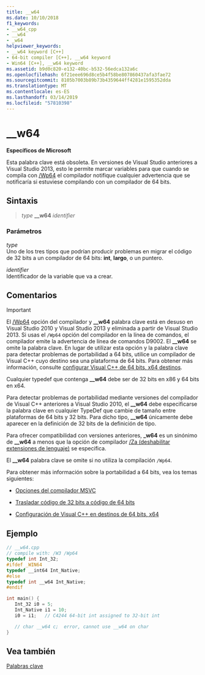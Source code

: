 ```yaml
---
title: __w64
ms.date: 10/10/2018
f1_keywords:
- __w64_cpp
- __w64
- _w64
helpviewer_keywords:
- __w64 keyword [C++]
- 64-bit compiler [C++], __w64 keyword
- Win64 [C++], __w64 keyword
ms.assetid: b9d0c820-e132-40bc-b532-56edca132a6c
ms.openlocfilehash: 6f21eee696d8ce5b4f58be807860437afa3fae72
ms.sourcegitcommit: 8105b7003b89b73b4359644ff4281e1595352dda
ms.translationtype: MT
ms.contentlocale: es-ES
ms.lasthandoff: 03/14/2019
ms.locfileid: "57810398"
---
```

# <a name="w64"></a>__w64

**Específicos de Microsoft**

Esta palabra clave está obsoleta. En versiones de Visual Studio anteriores a Visual Studio 2013, esto le permite marcar variables para que cuando se compila con [/Wp64](../build/reference/wp64-detect-64-bit-portability-issues.md) el compilador notifique cualquier advertencia que se notificaría si estuviese compilando con un compilador de 64 bits.

## <a name="syntax"></a>Sintaxis

> *type* **__w64** *identifier*

### <a name="parameters"></a>Parámetros

*type*<br/>
Uno de los tres tipos que podrían producir problemas en migrar el código de 32 bits a un compilador de 64 bits: **int**, **largo**, o un puntero.

*identifier*<br/>
Identificador de la variable que va a crear.

## <a name="remarks"></a>Comentarios

> [!IMPORTANT]
>  El [/Wp64](../build/reference/wp64-detect-64-bit-portability-issues.md) opción del compilador y **__w64** palabra clave está en desuso en Visual Studio 2010 y Visual Studio 2013 y eliminada a partir de Visual Studio 2013. Si usas el `/Wp64` opción del compilador en la línea de comandos, el compilador emite la advertencia de línea de comandos D9002. El **__w64** se omite la palabra clave. En lugar de utilizar esta opción y la palabra clave para detectar problemas de portabilidad a 64 bits, utilice un compilador de Visual C++ cuyo destino sea una plataforma de 64 bits. Para obtener más información, consulte [configurar Visual C++ de 64 bits, x64 destinos](../build/configuring-programs-for-64-bit-visual-cpp.md).

Cualquier typedef que contenga **__w64** debe ser de 32 bits en x86 y 64 bits en x64.

Para detectar problemas de portabilidad mediante versiones del compilador de Visual C++ anteriores a Visual Studio 2010, el **__w64** debe especificarse la palabra clave en cualquier TypeDef que cambie de tamaño entre plataformas de 64 bits y 32 bits. Para dicho tipo, **__w64** únicamente debe aparecer en la definición de 32 bits de la definición de tipo.

Para ofrecer compatibilidad con versiones anteriores, **_w64** es un sinónimo de **__w64** a menos que la opción de compilador [/Za \(deshabilitar extensiones de lenguaje)](../build/reference/za-ze-disable-language-extensions.md) se especifica.

El **__w64** palabra clave se omite si no utiliza la compilación `/Wp64`.

Para obtener más información sobre la portabilidad a 64 bits, vea los temas siguientes:

- [Opciones del compilador MSVC](../build/reference/compiler-options.md)

- [Trasladar código de 32 bits a código de 64 bits](../build/common-visual-cpp-64-bit-migration-issues.md)

- [Configuración de Visual C++ en destinos de 64 bits, x64](../build/configuring-programs-for-64-bit-visual-cpp.md)

## <a name="example"></a>Ejemplo

```cpp
// __w64.cpp
// compile with: /W3 /Wp64
typedef int Int_32;
#ifdef _WIN64
typedef __int64 Int_Native;
#else
typedef int __w64 Int_Native;
#endif

int main() {
   Int_32 i0 = 5;
   Int_Native i1 = 10;
   i0 = i1;   // C4244 64-bit int assigned to 32-bit int

   // char __w64 c;  error, cannot use __w64 on char
}
```

## <a name="see-also"></a>Vea también

[Palabras clave](../cpp/keywords-cpp.md)